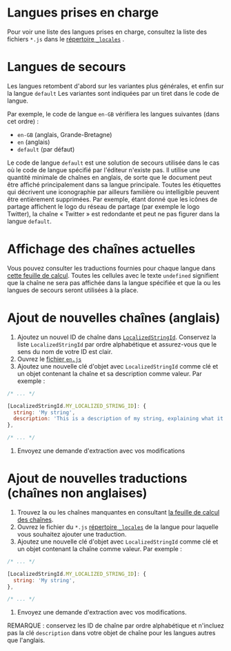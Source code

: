 # Langues prises en charge

Pour voir une liste des langues prises en charge, consultez la liste des fichiers `*.js` dans le [répertoire `_locales`](https://github.com/ampproject/amphtml/tree/main/extensions/amp-story/1.0/_locales) .

# Langues de secours

Les langues retombent d'abord sur les variantes plus générales, et enfin sur la langue `default` Les variantes sont indiquées par un tiret dans le code de langue.

Par exemple, le code de langue `en-GB` vérifiera les langues suivantes (dans cet ordre) :

-   `en-GB` (anglais, Grande-Bretagne)
-   `en` (anglais)
-   `default` (par défaut)

Le code de langue `default` est une solution de secours utilisée dans le cas où le code de langue spécifié par l'éditeur n'existe pas. Il utilise une quantité minimale de chaînes en anglais, de sorte que le document peut être affiché principalement dans sa langue principale. Toutes les étiquettes qui décrivent une iconographie par ailleurs familière ou intelligible peuvent être entièrement supprimées. Par exemple, étant donné que les icônes de partage affichent le logo du réseau de partage (par exemple le logo Twitter), la chaîne « Twitter » est redondante et peut ne pas figurer dans la langue `default`.

# Affichage des chaînes actuelles

Vous pouvez consulter les traductions fournies pour chaque langue dans [cette feuille de calcul](https://bit.ly/amp-story-strings). Toutes les cellules avec le texte `undefined` signifient que la chaîne ne sera pas affichée dans la langue spécifiée et que la ou les langues de secours seront utilisées à la place.

# Ajout de nouvelles chaînes (anglais)

1. Ajoutez un nouvel ID de chaîne dans [`LocalizedStringId`](https://github.com/ampproject/amphtml/blob/main/src/localized-strings.js#L31). Conservez la liste `LocalizedStringId` par ordre alphabétique et assurez-vous que le sens du nom de votre ID est clair.
2. Ouvrez le [fichier `en.js`](https://github.com/ampproject/amphtml/blob/main/extensions/amp-story/1.0/_locales/en.js)
3. Ajoutez une nouvelle clé d'objet avec `LocalizedStringId` comme clé et un objet contenant la chaîne et sa description comme valeur. Par exemple :

```javascript
/* ... */

[LocalizedStringId.MY_LOCALIZED_STRING_ID]: {
  string: 'My string',
  description: 'This is a description of my string, explaining what it means and/or how it is used.',
},

/* ... */
```

1. Envoyez une demande d'extraction avec vos modifications

# Ajout de nouvelles traductions (chaînes non anglaises)

1. Trouvez la ou les chaînes manquantes en consultant [la feuille de calcul des chaînes](https://bit.ly/amp-story-strings).
2. Ouvrez le fichier du `*.js` [répertoire `_locales`](https://github.com/ampproject/amphtml/tree/main/extensions/amp-story/1.0/_locales) de la langue pour laquelle vous souhaitez ajouter une traduction.
3. Ajoutez une nouvelle clé d'objet avec `LocalizedStringId` comme clé et un objet contenant la chaîne comme valeur. Par exemple :

```javascript
/* ... */

[LocalizedStringId.MY_LOCALIZED_STRING_ID]: {
  string: 'My string',
},

/* ... */
```

1. Envoyez une demande d'extraction avec vos modifications.

REMARQUE : conservez les ID de chaîne par ordre alphabétique et n'incluez pas la clé `description` dans votre objet de chaîne pour les langues autres que l'anglais.
